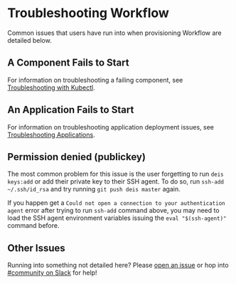 # Troubleshooting Workflow

Common issues that users have run into when provisioning Workflow are detailed below.

## A Component Fails to Start

For information on troubleshooting a failing component, see
[Troubleshooting with Kubectl][kubectl].

## An Application Fails to Start

For information on troubleshooting application deployment issues, see
[Troubleshooting Applications][troubleshooting-app].


## Permission denied (publickey)

The most common problem for this issue is the user forgetting to run `deis keys:add` or add their
private key to their SSH agent. To do so, run `ssh-add ~/.ssh/id_rsa` and try running
`git push deis master` again.

If you happen get a `Could not open a connection to your authentication agent` 
error after trying to run `ssh-add` command above, you may need to load the SSH
agent environment variables issuing the `eval "$(ssh-agent)"` command before.

## Other Issues

Running into something not detailed here? Please [open an issue][issue] or hop into
[#community on Slack][slack] for help!

[kubectl]: kubectl.md
[issue]: https://github.com/deis/workflow/issues/new
[slack]: http://slack.deis.io/
[troubleshooting-app]: applications.md
